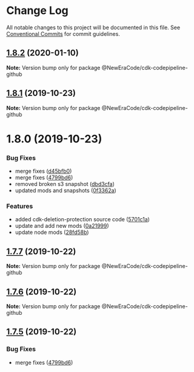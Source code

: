 # Change Log

All notable changes to this project will be documented in this file.
See [Conventional Commits](https://conventionalcommits.org) for commit guidelines.

## [1.8.2](https://github.com/NewEraCodeRepo/nec-cdk-components/compare/v1.8.1...v1.8.2) (2020-01-10)

**Note:** Version bump only for package @NewEraCode/cdk-codepipeline-github





## [1.8.1](https://github.com/NewEraCodeRepo/nec-cdk-components/compare/v1.8.0...v1.8.1) (2019-10-23)

**Note:** Version bump only for package @NewEraCode/cdk-codepipeline-github





# 1.8.0 (2019-10-23)


### Bug Fixes

* merge fixes ([d45bfb0](https://github.com/NewEraCodeRepo/nec-cdk-components/commit/d45bfb04a6cab25f96ac5e3ee895aa72cd223139))
* merge fixes ([4799bd6](https://github.com/NewEraCodeRepo/nec-cdk-components/commit/4799bd6df82839b43e19d40be99f378352d05c74))
* removed broken s3 snapshot ([dbd3cfa](https://github.com/NewEraCodeRepo/nec-cdk-components/commit/dbd3cfab795e9dc949162f938df45a1cfad9c1f4))
* updated mods and snapshots ([0f3362a](https://github.com/NewEraCodeRepo/nec-cdk-components/commit/0f3362ac7a298bd2d6208e12a6faefabd6eb1dfb))


### Features

* added cdk-deletion-protection source code ([5701c1a](https://github.com/NewEraCodeRepo/nec-cdk-components/commit/5701c1a191ad2bfc13c506b94f8e1096287965ac))
* update and add new mods ([0a21999](https://github.com/NewEraCodeRepo/nec-cdk-components/commit/0a21999e9ade9130b52eacbabae9e2d635436987))
* update node mods ([28fd58b](https://github.com/NewEraCodeRepo/nec-cdk-components/commit/28fd58be5049d474db9dd60a308e03d834bfd8f0))





## [1.7.7](https://github.com/NewEraCodeRepo/nec-cdk-components/compare/v1.7.6...v1.7.7) (2019-10-22)

**Note:** Version bump only for package @NewEraCode/cdk-codepipeline-github





## [1.7.6](https://github.com/NewEraCodeRepo/nec-cdk-components/compare/v1.7.5...v1.7.6) (2019-10-22)

**Note:** Version bump only for package @NewEraCode/cdk-codepipeline-github





## [1.7.5](https://github.com/NewEraCodeRepo/nec-cdk-components/compare/v1.7.2...v1.7.5) (2019-10-22)


### Bug Fixes

* merge fixes ([4799bd6](https://github.com/NewEraCodeRepo/nec-cdk-components/commit/4799bd6df82839b43e19d40be99f378352d05c74))
